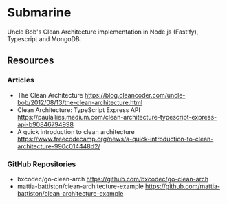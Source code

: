 # Submarine

Uncle Bob's Clean Architecture implementation in Node.js (Fastify), Typescript and MongoDB.

## Resources

### Articles

- The Clean Architecture <https://blog.cleancoder.com/uncle-bob/2012/08/13/the-clean-architecture.html>
- Clean Architecture: TypeScript Express API <https://paulallies.medium.com/clean-architecture-typescript-express-api-b90846794998>
- A quick introduction to clean architecture <https://www.freecodecamp.org/news/a-quick-introduction-to-clean-architecture-990c014448d2/>

### GitHub Repositories
- bxcodec/go-clean-arch <https://github.com/bxcodec/go-clean-arch>
- mattia-battiston/clean-architecture-example <https://github.com/mattia-battiston/clean-architecture-example>
